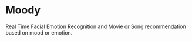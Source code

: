 # Moody
Real Time Facial Emotion Recognition and Movie or Song recommendation based on mood or emotion. 

